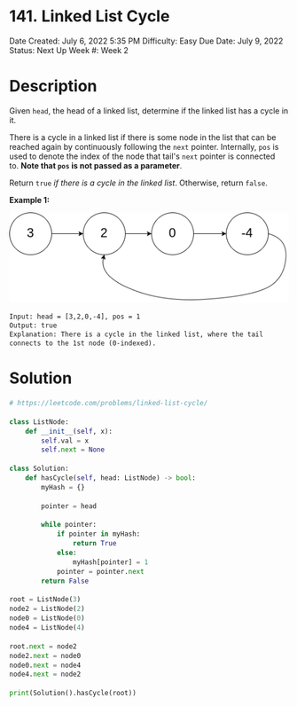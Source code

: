 # 141. Linked List Cycle

Date Created: July 6, 2022 5:35 PM
Difficulty: Easy
Due Date: July 9, 2022
Status: Next Up
Week #: Week 2

# Description

Given `head`, the head of a linked list, determine if the linked list has a cycle in it.

There is a cycle in a linked list if there is some node in the list that can be reached again by continuously following the `next` pointer. Internally, `pos` is used to denote the index of the node that tail's `next` pointer is connected to. **Note that `pos` is not passed as a parameter**.

Return `true` *if there is a cycle in the linked list*. Otherwise, return `false`.

**Example 1:**

![Untitled](141%20Linked%20List%20Cycle%201d1401cd20584fcd891df95cd0543619/Untitled.png)

```
Input: head = [3,2,0,-4], pos = 1
Output: true
Explanation: There is a cycle in the linked list, where the tail connects to the 1st node (0-indexed).

```

# Solution

```python
# https://leetcode.com/problems/linked-list-cycle/

class ListNode:
    def __init__(self, x):
        self.val = x
        self.next = None

class Solution:
    def hasCycle(self, head: ListNode) -> bool:
        myHash = {}

        pointer = head

        while pointer:
            if pointer in myHash:
                return True
            else:
                myHash[pointer] = 1
            pointer = pointer.next
        return False

root = ListNode(3)
node2 = ListNode(2)
node0 = ListNode(0)
node4 = ListNode(4)

root.next = node2
node2.next = node0
node0.next = node4
node4.next = node2

print(Solution().hasCycle(root))
```